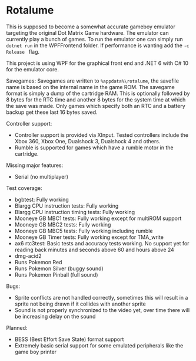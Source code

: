 # Rotalume

This is supposed to become a somewhat accurate gameboy emulator targeting the original Dot Matrix Game hardware. The emulator can currently play a bunch of games.
To run the emulator one can simply run ```dotnet run``` in the WPFFrontend folder. If performance is wanting add the ```-c Release ``` flag.

This project is using WPF for the graphical front end and .NET 6 with C# 10 for the emulator core.

Savegames:
Savegames are written to ```%appdata%\rotalume```, the savefile name is based on the internal name in the game ROM.
The savegame format is simply a dump of the cartridge RAM. This is optionally followed by 8 bytes for the RTC time and another 8 bytes for the system time at which the save was made. Only games which specify both an RTC and a battery backup get these last 16 bytes saved.

Controller support:
- Controller support is provided via XInput. Tested controllers include the Xbox 360, Xbox One, Dualshock 3, Dualshock 4 and others. 
- Rumble is supported for games which have a rumble motor in the cartridge.

Missing major features:
- Serial (no multiplayer)

Test coverage:
- bgbtest: Fully working
- Blargg CPU instruction tests: Fully working
- Blargg CPU instruction timing tests: Fully working
- Mooneye GB MBC1 tests: Fully working except for multiROM support
- Mooneye GB MBC2 tests: Fully working
- Mooneye GB MBC5 tests: Fully working including rumble
- Mooneye GB Timer tests: Fully working except for TMA_write
- ax6 rtc3test: Basic tests and accuracy tests working. No support yet for reading back minutes and seconds above 60 and hours above 24
- dmg-acid2
- Runs Pokemon Red
- Runs Pokemon Silver (buggy sound)
- Runs Pokemon Pinball (full sound)

Bugs:
- Sprite conflicts are not handled correctly, sometimes this will result in a sprite not being drawn if it collides with another sprite
- Sound is not properly synchronized to the video yet, over time there will be increasing delay on the sound

Planned:
- BESS (Best Effort Save State) format support
- Extremely basic serial support for some emulated peripherals like the game boy printer
